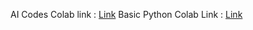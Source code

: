 AI Codes Colab link : [Link](https://colab.research.google.com/drive/1bQGHPkzRU_4Bd7IZMNCnhU6clY1faTyy?usp=sharing)
Basic Python Colab Link : [Link](https://colab.research.google.com/drive/1qMMrJsgfduwTkMq_AW8sMWrbDI-n2kgi?usp=sharing)
